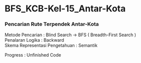 # BFS_KCB-Kel-15_Antar-Kota

 ### Pencarian Rute Terpendek Antar-Kota
  
Metode Pencarian                : Blind Search -> BFS ( Breadth-First Search ) \
Penalaran Logika                : Backward \
Skema Representasi Pengetahuan  : Semantik

Progress  : Unfinished Code
